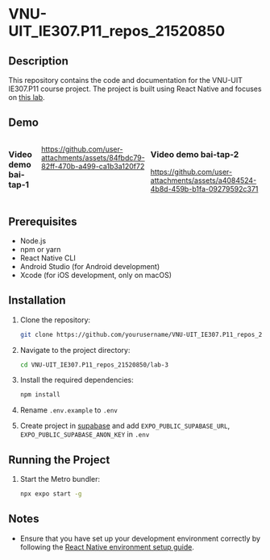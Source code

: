 # VNU-UIT_IE307.P11_repos_21520850

## Description

This repository contains the code and documentation for the VNU-UIT IE307.P11 course project. The project is built using React Native and focuses on [this lab](https://drive.google.com/file/d/1qbnVmV3iPaMy9X81UWQFQHobV58yUmJM/view).

## Demo

<div style="display: flex; flex-direction: row">
<div>
<h3>Video demo bai-tap-1</h3>

</div>


https://github.com/user-attachments/assets/84fbdc79-82ff-470b-a499-ca1b3a120f72


<div>
<h3>Video demo bai-tap-2</h3>


https://github.com/user-attachments/assets/a4084524-4b8d-459b-b1fa-09279592c371


</div>
</div>

## Prerequisites

- Node.js
- npm or yarn
- React Native CLI
- Android Studio (for Android development)
- Xcode (for iOS development, only on macOS)

## Installation

1. Clone the repository:
   ```sh
   git clone https://github.com/yourusername/VNU-UIT_IE307.P11_repos_21520850.git
   ```
2. Navigate to the project directory:
   ```sh
   cd VNU-UIT_IE307.P11_repos_21520850/lab-3
   ```
3. Install the required dependencies:
   ```sh
   npm install
   ```
4. Rename `.env.example` to `.env`

5. Create project in [supabase](https://supabase.com/) and add `EXPO_PUBLIC_SUPABASE_URL`, `EXPO_PUBLIC_SUPABASE_ANON_KEY` in `.env`

## Running the Project

1. Start the Metro bundler:
   ```sh
   npx expo start -g
   ```

## Notes

- Ensure that you have set up your development environment correctly by following the [React Native environment setup guide](https://reactnative.dev/docs/environment-setup).
